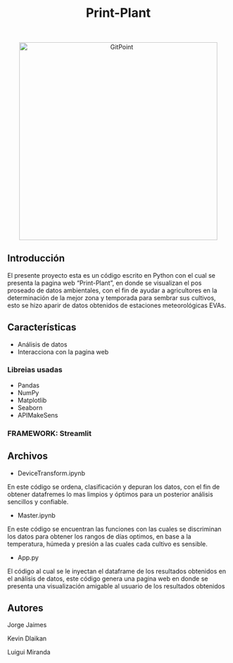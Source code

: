 

<h1 align="center"> Print-Plant </h1> <br>
<p align="center">
  <a href="https://gitpoint.co/">
    <img alt="GitPoint" title="GitPoint" src="https://i.postimg.cc/mgQ89jDb/Printl-Plant.png)](https://postimg.cc/21SQR4hJ" width="450">
  </a>
</p>


## Introducción

El presente proyecto esta es un código escrito en Python con el cual se presenta la pagina web “Print-Plant”, en donde se visualizan el pos proseado  de datos ambientales, con el fin de ayudar a agricultores en la determinación de la mejor zona y temporada para sembrar sus cultivos, esto se hizo aparir de datos obtenidos de estaciones meteorológicas EVAs.

## Características

* Análisis de datos
* Interacciona con la pagina web

### Libreias usadas 

* Pandas
* NumPy
* Matplotlib
* Seaborn
* APIMakeSens

### FRAMEWORK: Streamlit

## Archivos

* DeviceTransform.ipynb

En este código se ordena, clasificación  y  depuran los datos, con el fin de obtener datafremes lo mas limpios y óptimos para un posterior análisis  sencillos y confiable.

* Master.ipynb

En este código se encuentran las funciones con las cuales se discriminan los datos para  obtener los rangos de días optimos, en base a la temperatura, húmeda y presión a las cuales cada cultivo es sensible.

* App.py

El código al cual se le inyectan el dataframe de los resultados obtenidos en el análisis de datos, este código genera una pagina web en donde se presenta una visualización amigable al usuario de los resultados obtenidos

## Autores

Jorge  Jaimes

Kevin Dlaikan

Luigui Miranda
